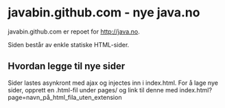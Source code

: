 javabin.github.com - nye java.no
==================

javabin.github.com er repoet for http://java.no.

Siden består av enkle statiske HTML-sider.

Hvordan legge til nye sider
---------------------------

Sider lastes asynkront med ajax og injectes inn i index.html. For å lage nye sider, opprett en .html-fil under pages/
og link til denne med index.html?page=navn_på_html_fila_uten_extension